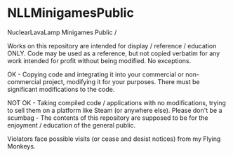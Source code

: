 # NLLMinigamesPublic
NuclearLavaLamp Minigames Public / 

Works on this repository are intended for display / reference / education ONLY. Code may be used as a reference, but not copied verbatim for any work intended for profit 
without being modified. No exceptions.

OK - Copying code and integrating it into your commercial or non-commercial project, modifying it for your purposes. There must be significant modifications to the code.

NOT OK - Taking compiled code / applications with no modifications, trying to sell them on a platform like Steam (or anywhere else). Please don't be a scumbag - The contents of this repository are supposed to be for the enjoyment / education of the general public.

Violators face possible visits (or cease and desist notices) from my Flying Monkeys.

